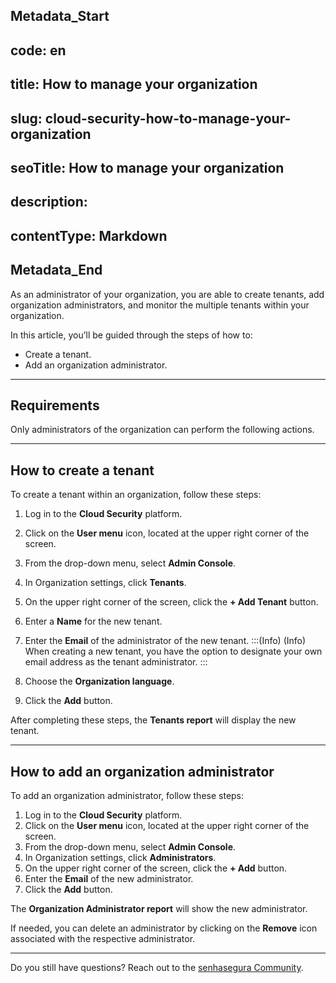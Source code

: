 ## Metadata_Start 
## code: en
## title: How to manage your organization 
## slug: cloud-security-how-to-manage-your-organization 
## seoTitle: How to manage your organization 
## description:  
## contentType: Markdown 
## Metadata_End
As an administrator of your organization, you are able to create tenants, add organization administrators, and monitor the multiple tenants within your organization.
 
In this article, you’ll be guided through the steps of how to: 

* Create a tenant.
* Add an organization administrator.

* * *

## Requirements
Only administrators of the organization can perform the following actions.

* * *

## How to create a tenant
To create a tenant within an organization, follow these steps:

1. Log in to the **Cloud Security** platform.
2. Click on the **User menu** icon, located at the upper right corner of the screen.
3. From the drop-down menu, select **Admin Console**.
4. In Organization settings, click **Tenants**.
5. On the upper right corner of the screen, click the **+ Add Tenant** button.
6. Enter a **Name** for the new tenant.
7. Enter the **Email** of the administrator of the new tenant. 
:::(Info) (Info)
When creating a new tenant, you have the option to designate your own email address as the tenant administrator.
:::

8. Choose the **Organization language**.
9. Click the **Add** button.

 After completing these steps, the **Tenants report** will display the new tenant.

* * *

## How to add an organization administrator
  
To add an organization administrator, follow these steps:


1. Log in to the **Cloud Security** platform.
2. Click on the **User menu** icon, located at the upper right corner of the screen.
3. From the drop-down menu, select **Admin Console**.
4. In Organization settings, click **Administrators**.
5. On the upper right corner of the screen, click the **+ Add** button.
6. Enter the **Email** of the new administrator. 
7. Click the **Add** button.

The **Organization Administrator report** will show the new administrator.

If needed, you can delete an administrator by clicking on the **Remove** icon associated with the respective administrator. 


* * *
Do you still have questions? Reach out to the [senhasegura Community](https://community.senhasegura.io/).

